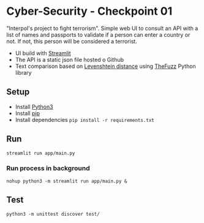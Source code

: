 # Cyber-Security - Checkpoint 01

"Interpol's project to fight terrorism". Simple web UI to consult an API with a list of names and passports to validate
if a person can enter a country or not. If not, this person will be considered a terrorist.

- UI build with [Streamlit](https://docs.streamlit.io/)
- The API is a static json file hosted o Github
- Text comparison based on [Levenshtein distance](https://en.wikipedia.org/wiki/Levenshtein_distance)
  using [TheFuzz](https://github.com/seatgeek/thefuzz) Python library

## Setup

- Install [Python3](https://www.python.org/downloads/)
- Install [pip](https://pip.pypa.io/en/stable/installation/)
- Install dependencies `pip install -r requirements.txt`

## Run

`streamlit run app/main.py`

### Run process in background

`nohup python3 -m streamlit run app/main.py &`

## Test

`python3 -m unittest discover test/`
